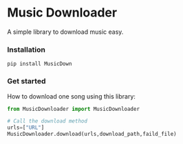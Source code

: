 # Music Downloader
A simple library to download music easy.

### Installation
```
pip install MusicDown
```

### Get started
How to download one song using this library:

```Python
from MusicDownloader import MusicDownloader

# Call the download method
urls=["URL"]
MusicDownloader.download(urls,download_path,faild_file)
```
